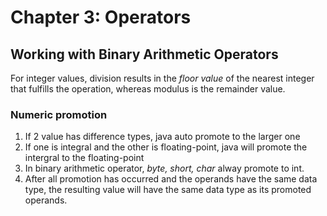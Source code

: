# Chapter 3: Operators

## Working with Binary Arithmetic Operators

For integer values, division results in the *floor value* of the
nearest integer that fulfills the operation, whereas modulus is the
remainder value.

### Numeric promotion

1. If 2 value has difference types, java auto promote to the larger one
2. If one is integral and the other is floating-point, java will promote the intergral to the floating-point
3. In binary arithmetic operator, *byte, short, char* alway promote to int.
4. After all promotion has occurred and the operands have the same data type, the resulting value will have the same data type as its promoted operands.
